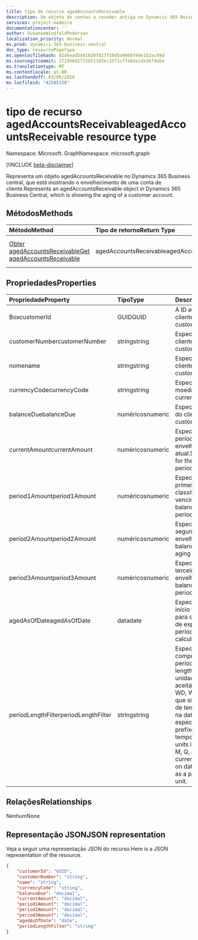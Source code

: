 ```yaml
---
title: tipo de recurso agedAccountsReceivable
description: Um objeto de contas a receber antiga no Dynamics 365 Business central.
services: project-madeira
documentationcenter: ''
author: SusanneWindfeldPedersen
localization_priority: Normal
ms.prod: dynamics-365-business-central
doc_type: resourcePageType
ms.openlocfilehash: 82d6ead5d41820f827f58d5a9069744e1b2ac49d
ms.sourcegitcommit: 272996d2772b51105ec25f1cf7482ecda3b74ebe
ms.translationtype: MT
ms.contentlocale: pt-BR
ms.lasthandoff: 03/05/2020
ms.locfileid: "42505158"
---
```

# <a name="agedaccountsreceivable-resource-type"></a><span data-ttu-id="dff8b-103">tipo de recurso agedAccountsReceivable</span><span class="sxs-lookup"><span data-stu-id="dff8b-103">agedAccountsReceivable resource type</span></span>

<span data-ttu-id="dff8b-104">Namespace: Microsoft. Graph</span><span class="sxs-lookup"><span data-stu-id="dff8b-104">Namespace: microsoft.graph</span></span>

[!INCLUDE [beta-disclaimer](../../includes/beta-disclaimer.md)]

<span data-ttu-id="dff8b-105">Representa um objeto agedAccountsReceivable no Dynamics 365 Business central, que está mostrando o envelhecimento de uma conta de cliente.</span><span class="sxs-lookup"><span data-stu-id="dff8b-105">Represents an agedAccountsReceivable object in Dynamics 365 Business Central, which is showing the aging of a customer account.</span></span>

## <a name="methods"></a><span data-ttu-id="dff8b-106">Métodos</span><span class="sxs-lookup"><span data-stu-id="dff8b-106">Methods</span></span>

| <span data-ttu-id="dff8b-107">Método</span><span class="sxs-lookup"><span data-stu-id="dff8b-107">Method</span></span>         | <span data-ttu-id="dff8b-108">Tipo de retorno</span><span class="sxs-lookup"><span data-stu-id="dff8b-108">Return Type</span></span>  |<span data-ttu-id="dff8b-109">Descrição</span><span class="sxs-lookup"><span data-stu-id="dff8b-109">Description</span></span>|
|:---------------|:-------------|:----------|
|[<span data-ttu-id="dff8b-110">Obter agedAccountsReceivable</span><span class="sxs-lookup"><span data-stu-id="dff8b-110">Get agedAccountsReceivable</span></span>](../api/dynamics-agedaccountsreceivable-get.md)|<span data-ttu-id="dff8b-111">agedAccountsReceivable</span><span class="sxs-lookup"><span data-stu-id="dff8b-111">agedAccountsReceivable</span></span>|<span data-ttu-id="dff8b-112">Obter o objeto agedAccountsReceivable</span><span class="sxs-lookup"><span data-stu-id="dff8b-112">Get agedAccountsReceivable object</span></span>|

## <a name="properties"></a><span data-ttu-id="dff8b-113">Propriedades</span><span class="sxs-lookup"><span data-stu-id="dff8b-113">Properties</span></span>
| <span data-ttu-id="dff8b-114">Propriedade</span><span class="sxs-lookup"><span data-stu-id="dff8b-114">Property</span></span>       | <span data-ttu-id="dff8b-115">Tipo</span><span class="sxs-lookup"><span data-stu-id="dff8b-115">Type</span></span>    |<span data-ttu-id="dff8b-116">Descrição</span><span class="sxs-lookup"><span data-stu-id="dff8b-116">Description</span></span>                                  |
|:---------------|:--------|:--------------------------------------------|
|<span data-ttu-id="dff8b-117">Box</span><span class="sxs-lookup"><span data-stu-id="dff8b-117">customerId</span></span>      |<span data-ttu-id="dff8b-118">GUID</span><span class="sxs-lookup"><span data-stu-id="dff8b-118">GUID</span></span>     |<span data-ttu-id="dff8b-119">A ID exclusiva do cliente.</span><span class="sxs-lookup"><span data-stu-id="dff8b-119">The unique ID of customer.</span></span>                   |
|<span data-ttu-id="dff8b-120">customerNumber</span><span class="sxs-lookup"><span data-stu-id="dff8b-120">customerNumber</span></span>  |<span data-ttu-id="dff8b-121">string</span><span class="sxs-lookup"><span data-stu-id="dff8b-121">string</span></span>   |<span data-ttu-id="dff8b-122">Especifica o número do cliente.</span><span class="sxs-lookup"><span data-stu-id="dff8b-122">Specifies customer's number.</span></span>                 |
|<span data-ttu-id="dff8b-123">nome</span><span class="sxs-lookup"><span data-stu-id="dff8b-123">name</span></span>            |<span data-ttu-id="dff8b-124">string</span><span class="sxs-lookup"><span data-stu-id="dff8b-124">string</span></span>   |<span data-ttu-id="dff8b-125">Especifica o nome do cliente.</span><span class="sxs-lookup"><span data-stu-id="dff8b-125">Specifies customer's name.</span></span>                   |
|<span data-ttu-id="dff8b-126">currencyCode</span><span class="sxs-lookup"><span data-stu-id="dff8b-126">currencyCode</span></span>    |<span data-ttu-id="dff8b-127">string</span><span class="sxs-lookup"><span data-stu-id="dff8b-127">string</span></span>   |<span data-ttu-id="dff8b-128">Especifica a moeda.</span><span class="sxs-lookup"><span data-stu-id="dff8b-128">Specifies the currency.</span></span>                      |
|<span data-ttu-id="dff8b-129">balanceDue</span><span class="sxs-lookup"><span data-stu-id="dff8b-129">balanceDue</span></span>      |<span data-ttu-id="dff8b-130">numéricos</span><span class="sxs-lookup"><span data-stu-id="dff8b-130">numeric</span></span>  |<span data-ttu-id="dff8b-131">Especifica o saldo total do cliente.</span><span class="sxs-lookup"><span data-stu-id="dff8b-131">Specifies the customer's total balance.</span></span>      |
|<span data-ttu-id="dff8b-132">currentAmount</span><span class="sxs-lookup"><span data-stu-id="dff8b-132">currentAmount</span></span>   |<span data-ttu-id="dff8b-133">numéricos</span><span class="sxs-lookup"><span data-stu-id="dff8b-133">numeric</span></span>  |<span data-ttu-id="dff8b-134">Especifica o saldo para o período de envelhecimento atual.</span><span class="sxs-lookup"><span data-stu-id="dff8b-134">Specifies balance for the current aging period.</span></span>|
|<span data-ttu-id="dff8b-135">period1Amount</span><span class="sxs-lookup"><span data-stu-id="dff8b-135">period1Amount</span></span>   |<span data-ttu-id="dff8b-136">numéricos</span><span class="sxs-lookup"><span data-stu-id="dff8b-136">numeric</span></span>  |<span data-ttu-id="dff8b-137">Especifica o saldo no primeiro período de classificação por vencimento.</span><span class="sxs-lookup"><span data-stu-id="dff8b-137">Specifies balance in the first aging period.</span></span> |
|<span data-ttu-id="dff8b-138">period2Amount</span><span class="sxs-lookup"><span data-stu-id="dff8b-138">period2Amount</span></span>   |<span data-ttu-id="dff8b-139">numéricos</span><span class="sxs-lookup"><span data-stu-id="dff8b-139">numeric</span></span>  |<span data-ttu-id="dff8b-140">Especifica o saldo no segundo período de envelhecimento.</span><span class="sxs-lookup"><span data-stu-id="dff8b-140">Specifies balance in the second aging period.</span></span>|
|<span data-ttu-id="dff8b-141">period3Amount</span><span class="sxs-lookup"><span data-stu-id="dff8b-141">period3Amount</span></span>   |<span data-ttu-id="dff8b-142">numéricos</span><span class="sxs-lookup"><span data-stu-id="dff8b-142">numeric</span></span>  |<span data-ttu-id="dff8b-143">Especifica o saldo no terceiro período de envelhecimento.</span><span class="sxs-lookup"><span data-stu-id="dff8b-143">Specifies balance in the third aging period.</span></span> |
|<span data-ttu-id="dff8b-144">agedAsOfDate</span><span class="sxs-lookup"><span data-stu-id="dff8b-144">agedAsOfDate</span></span>    |<span data-ttu-id="dff8b-145">data</span><span class="sxs-lookup"><span data-stu-id="dff8b-145">date</span></span>     |<span data-ttu-id="dff8b-146">Especifica a data de início do período usada para calcular os períodos de expiração.</span><span class="sxs-lookup"><span data-stu-id="dff8b-146">Specifies period start date used to calculate aging periods.</span></span>|
|<span data-ttu-id="dff8b-147">periodLengthFilter</span><span class="sxs-lookup"><span data-stu-id="dff8b-147">periodLengthFilter</span></span>|<span data-ttu-id="dff8b-148">string</span><span class="sxs-lookup"><span data-stu-id="dff8b-148">string</span></span> |<span data-ttu-id="dff8b-149">Especifica o comprimento dos períodos.</span><span class="sxs-lookup"><span data-stu-id="dff8b-149">Specifies the length of the periods.</span></span> <span data-ttu-id="dff8b-150">As unidades de tempo aceitáveis incluem: D, WD, W, M, Q e Y. C, o que significa a unidade de tempo atual com base na data, pode ser especificada como um prefixo para a unidade de tempo.</span><span class="sxs-lookup"><span data-stu-id="dff8b-150">Acceptable time units include: D, WD, W, M, Q, and Y. C, meaning current time unit based on date, can be specified as a prefix to the time unit.</span></span>|


## <a name="relationships"></a><span data-ttu-id="dff8b-151">Relações</span><span class="sxs-lookup"><span data-stu-id="dff8b-151">Relationships</span></span>
<span data-ttu-id="dff8b-152">Nenhum</span><span class="sxs-lookup"><span data-stu-id="dff8b-152">None</span></span>

## <a name="json-representation"></a><span data-ttu-id="dff8b-153">Representação JSON</span><span class="sxs-lookup"><span data-stu-id="dff8b-153">JSON representation</span></span>

<span data-ttu-id="dff8b-154">Veja a seguir uma representação JSON do recurso.</span><span class="sxs-lookup"><span data-stu-id="dff8b-154">Here is a JSON representation of the resource.</span></span>


```json
{
    "customerId": "GUID",
    "customerNumber": "string",
    "name": "string",
    "currencyCode": "string",
    "balanceDue": "decimal",
    "currentAmount": "decimal",
    "period1Amount": "decimal",
    "period2Amount": "decimal",
    "period3Amount": "decimal",
    "agedAsOfDate": "date",
    "periodLengthFilter": "string"
}

```


